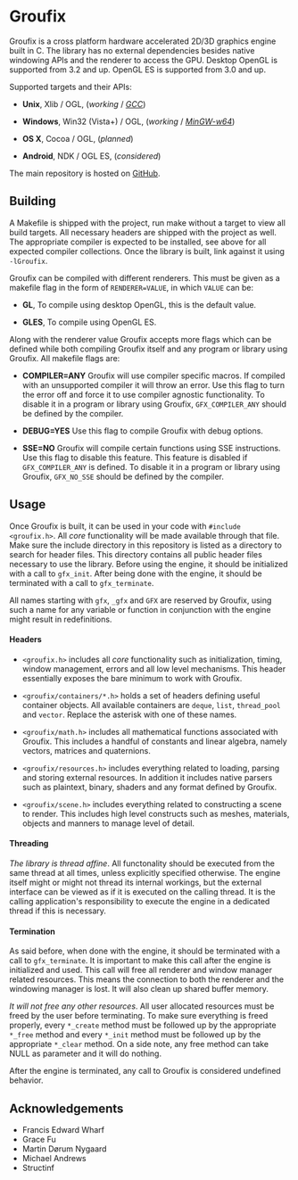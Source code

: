 # Groufix

Groufix is a cross platform hardware accelerated 2D/3D graphics engine built in C. The library has no external dependencies besides native windowing APIs and the renderer to access the GPU. Desktop OpenGL is supported from 3.2 and up. OpenGL ES is supported from 3.0 and up.

Supported targets and their APIs:

* __Unix__, Xlib / OGL, (_working_ / _[GCC](https://gcc.gnu.org/)_)

* __Windows__, Win32 (Vista+) / OGL, (_working_ / _[MinGW-w64](http://mingw-w64.sourceforge.net/)_)

* __OS X__, Cocoa / OGL, (_planned_)

* __Android__, NDK / OGL ES, (_considered_)

The main repository is hosted on [GitHub](https://github.com/Ckef/Groufix).


## Building

A Makefile is shipped with the project, run make without a target to view all build targets. All necessary headers are shipped with the project as well. The appropriate compiler is expected to be installed, see above for all expected compiler collections. Once the library is built, link against it using `-lGroufix`.

Groufix can be compiled with different renderers. This must be given as a makefile flag in the form of `RENDERER=VALUE`, in which `VALUE` can be:

* __GL__, To compile using desktop OpenGL, this is the default value.

* __GLES__, To compile using OpenGL ES.

Along with the renderer value Groufix accepts more flags which can be defined while both compiling Groufix itself and any program or library using Groufix. All makefile flags are:

* __COMPILER=ANY__ Groufix will use compiler specific macros. If compiled with an unsupported compiler it will throw an error. Use this flag to turn the error off and force it to use compiler agnostic functionality. To disable it in a program or library using Groufix, `GFX_COMPILER_ANY` should be defined by the compiler.

* __DEBUG=YES__ Use this flag to compile Groufix with debug options.

* __SSE=NO__ Groufix will compile certain functions using SSE instructions. Use this flag to disable this feature. This feature is disabled if `GFX_COMPILER_ANY` is defined. To disable it in a program or library using Groufix, `GFX_NO_SSE` should be defined by the compiler.


## Usage

Once Groufix is built, it can be used in your code with `#include <groufix.h>`. All _core_ functionality will be made available through that file. Make sure the include directory in this repository is listed as a directory to search for header files. This directory contains all public header files necessary to use the library. Before using the engine, it should be initialized with a call to `gfx_init`. After being done with the engine, it should be terminated with a call to `gfx_terminate`.

All names starting with `gfx`, `_gfx` and `GFX` are reserved by Groufix, using such a name for any variable or function in conjunction with the engine might result in redefinitions.


#### Headers

* `<groufix.h>` includes all _core_ functionality such as initialization, timing, window management, errors and all low level mechanisms. This header essentially exposes the bare minimum to work with Groufix.

* `<groufix/containers/*.h>` holds a set of headers defining useful container objects. All available containers are `deque`, `list`, `thread_pool` and `vector`. Replace the asterisk with one of these names.

* `<groufix/math.h>` includes all mathematical functions associated with Groufix. This includes a handful of constants and linear algebra, namely vectors, matrices and quaternions.

* `<groufix/resources.h>` includes everything related to loading, parsing and storing external resources. In addition it includes native parsers such as plaintext, binary, shaders and any format defined by Groufix.

* `<groufix/scene.h>` includes everything related to constructing a scene to render. This includes high level constructs such as meshes, materials, objects and manners to manage level of detail.


#### Threading

_The library is thread affine_. All functonality should be executed from the same thread at all times, unless explicitly specified otherwise. The engine itself might or might not thread its internal workings, but the external interface can be viewed as if it is executed on the calling thread. It is the calling application's responsibility to execute the engine in a dedicated thread if this is necessary.


#### Termination

As said before, when done with the engine, it should be terminated with a call to `gfx_terminate`. It is important to make this call after the engine is initialized and used. This call will free all renderer and window manager related resources. This means the connection to both the renderer and the windowing manager is lost. It will also clean up shared buffer memory.

_It will not free any other resources_. All user allocated resources must be freed by the user before terminating. To make sure everything is freed properly, every `*_create` method must be followed up by the appropriate `*_free` method and every `*_init` method must be followed up by the appropriate `*_clear` method. On a side note, any free method can take NULL as parameter and it will do nothing.

After the engine is terminated, any call to Groufix is considered undefined behavior.


## Acknowledgements

* Francis Edward Wharf
* Grace Fu
* Martin Dørum Nygaard
* Michael Andrews
* Structinf
